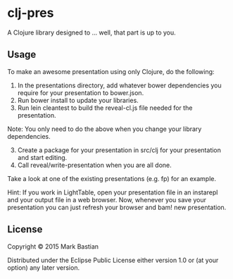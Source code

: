 # clj-pres

A Clojure library designed to ... well, that part is up to you.

## Usage

To make an awesome presentation using only Clojure, do the following:

1. In the presentations directory, add whatever bower dependencies you require for your presentation to bower.json.
2. Run bower install to update your libraries.
3. Run lein cleantest to build the reveal-cl.js file needed for the presentation.

Note: You only need to do the above when you change your library dependencies.

3. Create a package for your presentation in src/clj for your presentation and start editing.
4. Call reveal/write-presentation when you are all done.

Take a look at one of the existing presentations (e.g. fp) for an example.

Hint: If you work in LightTable, open your presentation file in an instarepl and your output file in a web browser.
Now, whenever you save your presentation you can just refresh your browser and bam! new presentation.

## License

Copyright © 2015 Mark Bastian

Distributed under the Eclipse Public License either version 1.0 or (at
your option) any later version.
